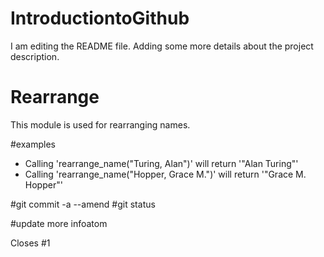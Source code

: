 # IntroductiontoGithub
I am editing the README file. Adding some more details about the project description.

Rearrange 
=================================

This module is used for rearranging names.

#examples

* Calling 'rearrange_name("Turing, Alan")' will return '"Alan Turing"'
* Calling 'rearrange_name("Hopper, Grace M.")' will return '"Grace M. Hopper"'

#git commit -a --amend
#git status

#update more infoatom

Closes #1